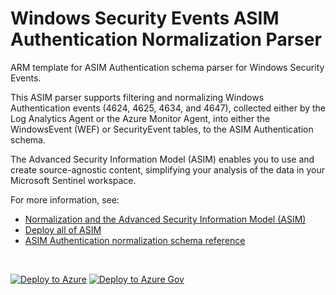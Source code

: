 # Windows Security Events ASIM Authentication Normalization Parser

ARM template for ASIM Authentication schema parser for Windows Security Events.

This ASIM parser supports filtering and normalizing Windows Authentication events (4624, 4625, 4634, and 4647), collected either by the Log Analytics Agent or the Azure Monitor Agent, into either the WindowsEvent (WEF) or SecurityEvent tables, to the ASIM Authentication schema.


The Advanced Security Information Model (ASIM) enables you to use and create source-agnostic content, simplifying your analysis of the data in your Microsoft Sentinel workspace.

For more information, see:

- [Normalization and the Advanced Security Information Model (ASIM)](https://aka.ms/AboutASIM)
- [Deploy all of ASIM](https://aka.ms/DeployASIM)
- [ASIM Authentication normalization schema reference](https://aka.ms/ASimAuthenticationDoc)

<br>

[![Deploy to Azure](https://aka.ms/deploytoazurebutton)](https://portal.azure.com/#create/Microsoft.Template/uri/https%3A%2F%2Fraw.githubusercontent.com%2FAzure%2FAzure-Sentinel%2Frebuild-auth%2FParsers%2FASimAuthentication%2FARM%2FvimAuthenticationMicrosoftWindowsEvent%2FvimAuthenticationMicrosoftWindowsEvent.json) [![Deploy to Azure Gov](https://aka.ms/deploytoazuregovbutton)](https://portal.azure.us/#create/Microsoft.Template/uri/https%3A%2F%2Fraw.githubusercontent.com%2FAzure%2FAzure-Sentinel%2Frebuild-auth%2FParsers%2FASimAuthentication%2FARM%2FvimAuthenticationMicrosoftWindowsEvent%2FvimAuthenticationMicrosoftWindowsEvent.json)
